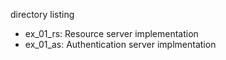 directory listing

- ex_01_rs: Resource server implementation
- ex_01_as: Authentication server implmentation

